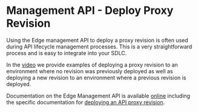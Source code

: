 # Management API - Deploy Proxy Revision

Using the Edge management API to deploy a proxy revision is often used during API lifecycle management processes. This is a very straightforward process and is easy to integrate into your SDLC.

In the [video](https://youtu.be/3BEKp6DrmTo) we provide examples of deploying a proxy revision to an environment where no revision was previously deployed as well as deploying a new revision to an environment where a previous revision is deployed.

Documentation on the Edge Management API is available [online](http://apigee.com/docs/management/apis) including the specific documentation for [deploying an API proxy revision](http://apigee.com/docs/management/apis/post/organizations/%7Borg_name%7D/environments/%7Benv_name%7D/apis/%7Bapi_name%7D/revisions/%7Brevision_number%7D/deployments).  
